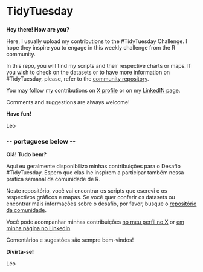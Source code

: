 # TidyTuesday

### 


**Hey there! How are you?**


Here, I usually upload my contributions to the #TidyTuesday Challenge.
I hope they inspire you to engage in this weekly challenge from the R community.


In this repo, you will find my scripts and their respective charts or maps.
If you wish to check on the datasets or to have more information on #TidyTuesday, please, refer to the [community repository](https://github.com/rfordatascience/tidytuesday).


You may follow my contributions on [X profile](https://twitter.com/depauladiasleo) or on my [LinkedIN page](https://twitter.com/depauladiasleo).


Comments and suggestions are always welcome!


**Have fun!**

Leo

### -- portuguese below --

**Olá! Tudo bem?**


Aqui eu geralmente disponibilizo minhas contribuições para o Desafio #TidyTuesday.
Espero que elas lhe inspirem a participar também nessa prática semanal da comunidade de R. 


Neste repositório, você vai encontrar os scripts que escrevi e os respectivos gráficos e mapas.
Se você quer conferir os datasets ou encontrar mais informações sobre o desafio, por favor, busque o [repositório da comunidade](https://github.com/rfordatascience/tidytuesday).


Você pode acompanhar minhas contribuições [no meu perfil no X](https://twitter.com/depauladiasleo) or [em minha página no LinkedIn](https://twitter.com/depauladiasleo).


Comentários e sugestões são sempre bem-vindos!


**Divirta-se!**

Léo
